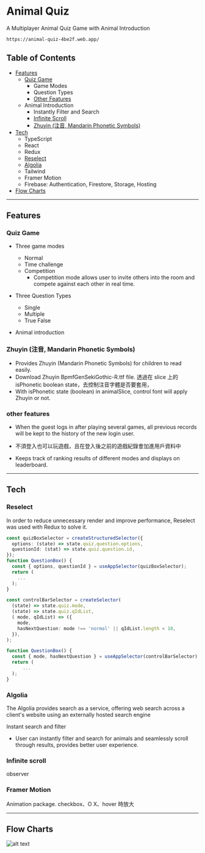 # Animal Quiz

A Multiplayer Animal Quiz Game with Animal Introduction

`https://animal-quiz-4be2f.web.app/`

## Table of Contents

- [Features](#features)
  - [Quiz Game](#quiz-game)
    - Game Modes
    - Question Types
    - [Other Features](#other-features)
  - Animal Introduction
    - Instantly Filter and Search
    - [Infinite Scroll](#infinite-scroll)
    - [Zhuyin (注音, Mandarin Phonetic Symbols)](#zhuyin-注音-mandarin-phonetic-symbols)
- [Tech](#tech)
  - TypeScript
  - React
  - Redux
  - [Reselect](#reselect)
  - [Algolia](#algolia)
  - Tailwind
  - Framer Motion
  - Firebase:
    Authentication, Firestore, Storage, Hosting
- [Flow Charts](#flow-charts)

---

## Features

### Quiz Game

- Three game modes
  - Normal
  - Time challenge
  - Competition
    - Competition mode allows user to invite others into the room and compete against each other in real time.
- Three Question Types

  - Single
  - Multiple
  - True False

- Animal introduction

### Zhuyin (注音, Mandarin Phonetic Symbols)

- Provides Zhuyin (Mandarin Phonetic Symbols) for children to read easily.
- Download Zhuyin BpmfGenSekiGothic-R.ttf file.
  透過在 slice 上的 isPhonetic boolean state，去控制注音字體是否要套用，
- With isPhonetic state (boolean) in animalSlice, control font will apply Zhuyin or not.

### other features

- When the guest logs in after playing several games, all previous records will be kept to the history of the new login user.
- 不須登入也可以玩遊戲，且在登入後之前的遊戲紀錄會加進用戶資料中

- Keeps track of ranking results of different modes and displays on leaderboard.

---

## Tech

### Reselect

In order to reduce unnecessary render and improve performance, Reselect was used with Redux to solve it.

```TypeScript
const quizBoxSelector = createStructuredSelector({
  options: (state) => state.quiz.question.options,
  questionId: (stat) => state.quiz.question.id,
});
function QuestionBox() {
  const { options, questionId } = useAppSelector(quizBoxSelector);
  return (
    ...
  );
}
```

```TypeScript
const controlBarSelector = createSelector(
  (state) => state.quiz.mode,
  (state) => state.quiz.qIdList,
  ( mode, qIdList) => ({
    mode,
    hasNextQuestion: mode !== 'normal' || qIdList.length < 10,
  }),
);

function QuestionBox() {
  const { mode, hasNextQuestion } = useAppSelector(controlBarSelector);
  return (
      ...
  );
}
```

### Algolia

The Algolia provides search as a service, offering web search across a client's website using an externally hosted search engine

Instant search and filter

- User can instantly filter and search for animals and seamlessly scroll through results, provides better user experience.

### Infinite scroll

observer

### Framer Motion

Animation package.
checkbox、O X、hover 時放大

---

## Flow Charts

![alt text](https://i.imgur.com/wrWoe5m.gif)
